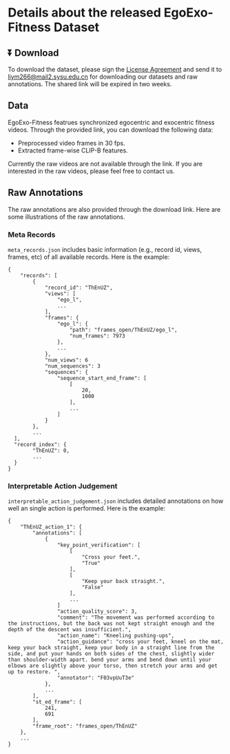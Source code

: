 # Details about the released EgoExo-Fitness Dataset

## ⏬ Download
To download the dataset, please sign the [License Agreement](../License_Agreement.pdf) and send it to liym266@mail2.sysu.edu.cn for downloading our datasets and raw annotations. The shared link will be expired in two weeks.

## Data 
EgoExo-Fitness featrues synchronized egocentric and exocentric fitness videos. Through the provided link, you can download the following data:
- Preprocessed video frames in 30 fps.
- Extracted frame-wise CLIP-B features.

Currently the raw videos are not available through the link. If you are interested in the raw videos, please feel free to contact us.

## Raw Annotations
The raw annotations are also provided through the download link. Here are some illustrations of the raw annotations.

### Meta Records
`meta_records.json` includes basic information (e.g., record id, views, frames, etc) of all available records. Here is the example:

```
{
    "records": [
        {
            "record_id": "ThEnUZ",
            "views": [
                "ego_l",
                ...
            ],
            "frames": {
                "ego_l": {
                    "path": "frames_open/ThEnUZ/ego_l",
                    "num_frames": 7973
                },
                ...
            },
            "num_views": 6
            "num_sequences": 3
            "sequences": {
                "sequence_start_end_frame": [
                    [
                        20,
                        1000
                    ],
                    ...
                ]
            }
        },
        ...
  ],
  "record_index": {
        "ThEnUZ": 0,
        ...
  }
}
```

### Interpretable Action Judgement
`interpretable_action_judgement.json` includes detailed annotations on how well an single action is performed. Here is the example:
```
{
    "ThEnUZ_action_1": {
        "annotations": [
            {
                "key_point_verification": [
                    [
                        "Cross your feet.",
                        "True"
                    ],
                    [
                        "Keep your back straight.",
                        "False"
                    ],
                    ...
                ]
                "action_quality_score": 3,
                "comment": "The movement was performed according to the instructions, but the back was not kept straight enough and the depth of the descent was insufficient.",
                "action_name": "Kneeling pushing-ups",
                "action_guidance": "cross your feet, kneel on the mat, keep your back straight, keep your body in a straight line from the side, and put your hands on both sides of the chest, slightly wider than shoulder-width apart. bend your arms and bend down until your elbows are slightly above your torso, then stretch your arms and get up to restore. ",
                "annotator": "F03vpUuT3e"
            },
            ...
        ],
        "st_ed_frame": [
            241,
            691
        ],
        "frame_root": "frames_open/ThEnUZ"
    },
    ...
}
```
